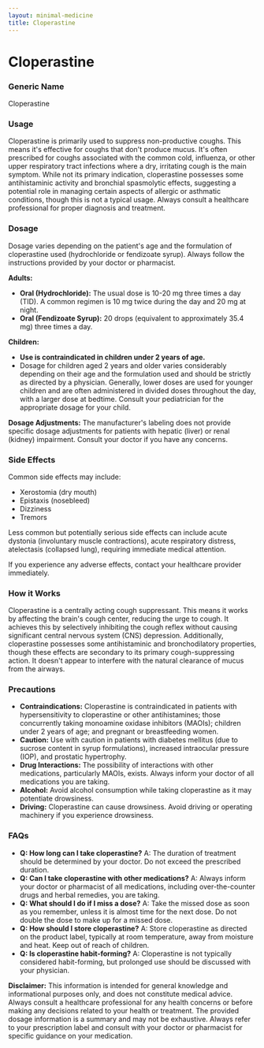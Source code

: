 ```yaml
---
layout: minimal-medicine
title: Cloperastine
---
```


# Cloperastine
### Generic Name
Cloperastine

### Usage
Cloperastine is primarily used to suppress non-productive coughs.  This means it's effective for coughs that don't produce mucus.  It's often prescribed for coughs associated with the common cold, influenza, or other upper respiratory tract infections where a dry, irritating cough is the main symptom. While not its primary indication, cloperastine possesses some antihistaminic activity and bronchial spasmolytic effects, suggesting a potential role in managing certain aspects of allergic or asthmatic conditions, though this is not a typical usage.  Always consult a healthcare professional for proper diagnosis and treatment.

### Dosage

Dosage varies depending on the patient's age and the formulation of cloperastine used (hydrochloride or fendizoate syrup).  Always follow the instructions provided by your doctor or pharmacist.

**Adults:**

* **Oral (Hydrochloride):** The usual dose is 10-20 mg three times a day (TID). A common regimen is 10 mg twice during the day and 20 mg at night.
* **Oral (Fendizoate Syrup):** 20 drops (equivalent to approximately 35.4 mg) three times a day.

**Children:**

* **Use is contraindicated in children under 2 years of age.**
* Dosage for children aged 2 years and older varies considerably depending on their age and the formulation used and should be strictly as directed by a physician.  Generally, lower doses are used for younger children and are often administered in divided doses throughout the day, with a larger dose at bedtime. Consult your pediatrician for the appropriate dosage for your child.

**Dosage Adjustments:**  The manufacturer's labeling does not provide specific dosage adjustments for patients with hepatic (liver) or renal (kidney) impairment.  Consult your doctor if you have any concerns.


### Side Effects

Common side effects may include:

* Xerostomia (dry mouth)
* Epistaxis (nosebleed)
* Dizziness
* Tremors

Less common but potentially serious side effects can include acute dystonia (involuntary muscle contractions), acute respiratory distress, atelectasis (collapsed lung), requiring immediate medical attention.


If you experience any adverse effects, contact your healthcare provider immediately.


### How it Works

Cloperastine is a centrally acting cough suppressant.  This means it works by affecting the brain's cough center, reducing the urge to cough. It achieves this by selectively inhibiting the cough reflex without causing significant central nervous system (CNS) depression.  Additionally, cloperastine possesses some antihistaminic and bronchodilatory properties, though these effects are secondary to its primary cough-suppressing action.  It doesn't appear to interfere with the natural clearance of mucus from the airways.


### Precautions

* **Contraindications:** Cloperastine is contraindicated in patients with hypersensitivity to cloperastine or other antihistamines; those concurrently taking monoamine oxidase inhibitors (MAOIs); children under 2 years of age; and pregnant or breastfeeding women.
* **Caution:** Use with caution in patients with diabetes mellitus (due to sucrose content in syrup formulations), increased intraocular pressure (IOP), and prostatic hypertrophy.
* **Drug Interactions:** The possibility of interactions with other medications, particularly MAOIs, exists. Always inform your doctor of all medications you are taking.
* **Alcohol:** Avoid alcohol consumption while taking cloperastine as it may potentiate drowsiness.
* **Driving:** Cloperastine can cause drowsiness. Avoid driving or operating machinery if you experience drowsiness.

### FAQs

* **Q: How long can I take cloperastine?** A:  The duration of treatment should be determined by your doctor. Do not exceed the prescribed duration.
* **Q: Can I take cloperastine with other medications?** A: Always inform your doctor or pharmacist of all medications, including over-the-counter drugs and herbal remedies, you are taking.
* **Q: What should I do if I miss a dose?** A: Take the missed dose as soon as you remember, unless it is almost time for the next dose. Do not double the dose to make up for a missed dose.
* **Q: How should I store cloperastine?** A: Store cloperastine as directed on the product label, typically at room temperature, away from moisture and heat. Keep out of reach of children.
* **Q: Is cloperastine habit-forming?** A:  Cloperastine is not typically considered habit-forming, but prolonged use should be discussed with your physician.


**Disclaimer:** This information is intended for general knowledge and informational purposes only, and does not constitute medical advice.  Always consult a healthcare professional for any health concerns or before making any decisions related to your health or treatment.  The provided dosage information is a summary and may not be exhaustive.  Always refer to your prescription label and consult with your doctor or pharmacist for specific guidance on your medication.
